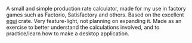 A small and simple production rate calculator, made for my use in factory games such as Factorio, Satisfactory and others.
Based on the excellent [egui](https://crates.io/crates/egui) crate. Very feature-light, not planning on expanding it.
Made as an exercise to better understand the calculations involved, and to practice/learn how to make a desktop application.

